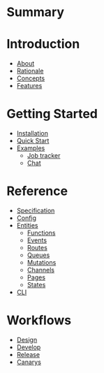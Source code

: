 # Summary

# Introduction
  - [About](./introduction/about.md)
  - [Rationale]()
  - [Concepts]()
  - [Features](./introduction/features.md)

# Getting Started
  - [Installation](./installation.md)
  - [Quick Start](./quick-start.md)
  - [Examples]()
    - [Job tracker]()
    - [Chat]()

# Reference
- [Specification](./reference/specification.md)
- [Config](./reference/config.md)
- [Entities](./reference/entities.md)
  - [Functions](./reference/entities/functions.md)
  - [Events](./reference/entities/events.md)
  - [Routes](./reference/entities/routes.md)
  - [Queues](./reference/entities/queues.md)
  - [Mutations](./reference/entities/mutations.md)
  - [Channels](./reference/entities/channels.md)
  - [Pages](./reference/entities/pages.md)
  - [States](./reference/entities/states.md)
- [CLI](./reference/cli.md)

# Workflows
- [Design]()
- [Develop](./workflows/develop.md)
- [Release](./workflows/release.md)
- [Canarys]()
